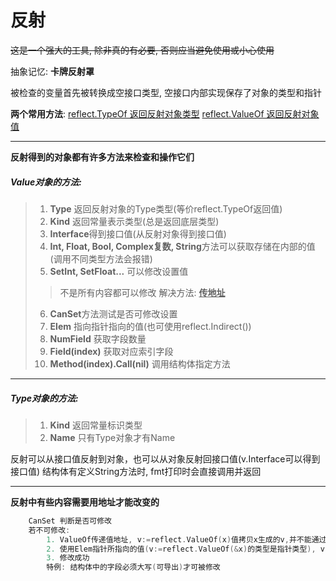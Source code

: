 # 反射
~~这是一个强大的工具, 除非真的有必要, 否则应当避免使用或小心使用~~

抽象记忆:   **卡牌反射罩**

被检查的变量首先被转换成空接口类型, 空接口内部实现保存了对象的类型和指针

**两个常用方法**: 
<u>reflect.TypeOf 返回反射对象类型</u>
<u>reflect.ValueOf 返回反射对象值</u>

___
**反射得到的对象都有许多方法来检查和操作它们**
##### Value对象的方法: 
>1. **Type** 返回反射对象的Type类型(等价reflect.TypeOf返回值)
>2. **Kind** 返回常量表示类型(总是返回底层类型)
>3. **Interface**得到接口值(从反射对象得到接口值)
>4. **Int, Float, Bool, Complex复数, String**方法可以获取存储在内部的值(调用不同类型方法会报错)
>5. **SetInt, SetFloat...** 可以修改设置值 
>> 不是所有内容都可以修改
>> 解决方法: **<u>传地址</u>**
>
>6. **CanSet**方法测试是否可修改设置
>7. **Elem** 指向指针指向的值(也可使用reflect.Indirect())
>8. **NumField** 获取字段数量
>9. **Field(index)** 获取对应索引字段
>10. **Method(index).Call(nil)** 调用结构体指定方法
___
##### Type对象的方法:
> 1. **Kind** 返回常量标识类型
> 2. **Name** 只有Type对象才有Name

反射可以从接口值反射到对象，也可以从对象反射回接口值(v.Interface可以得到接口值)
结构体有定义String方法时, fmt打印时会直接调用并返回

___
**反射中有些内容需要用地址才能改变的**

```go
    CanSet 判断是否可修改
    若不可修改:
        1. ValueOf传递值地址, v:=reflect.ValueOf(x)值拷贝x生成的v,并不能通过v修改到x的状态
        2. 使用Elem指针所指向的值(v:=reflect.ValueOf(&x)的类型是指针类型), v.Elem().SetString()
        3. 修改成功
        特例: 结构体中的字段必须大写(可导出)才可被修改
```